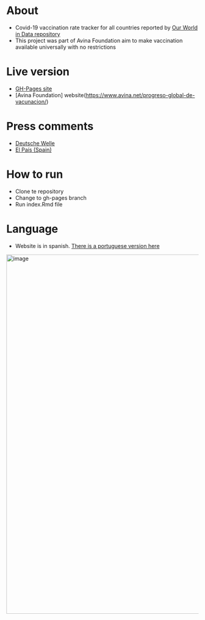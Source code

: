 # About

- Covid-19 vaccination rate tracker for all countries reported by [Our World in Data repository](https://raw.githubusercontent.com/owid/covid-19-data/master/public/data/vaccinations/vaccinations.csv)
- This project was part of Avina Foundation aim to make vaccination available universally with no restrictions

# Live version 

- [GH-Pages site]()
- [Avina Foundation] website(https://www.avina.net/progreso-global-de-vacunacion/)

# Press comments

- [Deutsche Welle](https://www.dw.com/es/am%C3%A9rica-latina-abogan-por-una-vacuna-contra-el-covid-como-bien-p%C3%BAblico/a-56979217)
- [El País (Spain)](https://elpais.com/planeta-futuro/2021-04-19/a-10-semanas-de-completar-la-vacunacion-en-chile-y-a-mas-de-mil-en-venezuela.html)

# How to run

- Clone te repository
- Change to gh-pages branch
- Run index.Rmd file

# Language

- Website is in spanish. [There is a portuguese version here](https://www.avina.net/pt/progresso-global-de-vacinacao/)

<img width="941" alt="image" src="https://user-images.githubusercontent.com/17109075/189347682-7d4a330d-9d34-4e1c-9ff3-0bb49a2d131e.png">
